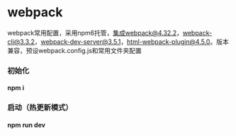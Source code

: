 # webpack
webpack常用配置，采用npm6托管，集成webpack@4.32.2，webpack-cli@3.3.2，webpack-dev-server@3.5.1，html-webpack-plugin@4.5.0。版本兼容，预设webpack.config.js和常用文件夹配置

### 初始化
####  npm i
### 启动（热更新模式）
####  npm run dev

